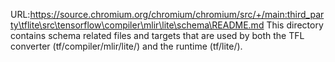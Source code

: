 URL:https://source.chromium.org/chromium/chromium/src/+/main:third_party\tflite\src\tensorflow\compiler\mlir\lite\schema\README.md
This directory contains schema related files and targets that are used by both
the TFL converter (tf/compiler/mlir/lite/) and the runtime (tf/lite/).